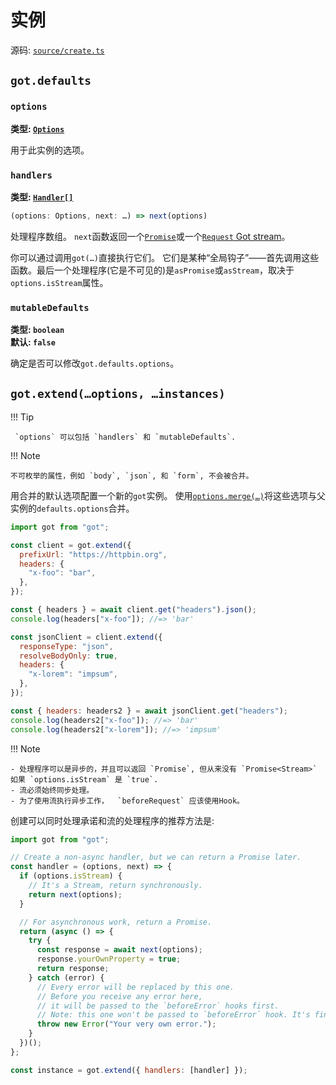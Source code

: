 # 实例

源码: [`source/create.ts`](./source/create.ts)

## `got.defaults`

### `options`

**类型: [`Options`](2-options.md)**

用于此实例的选项。

### `handlers`

**类型: [`Handler[]`](typescript.md#handler)**

```ts
(options: Options, next: …) => next(options)
```

处理程序数组。
`next`函数返回一个[`Promise`](1-promise.md)或一个[`Request` Got stream](3-streams.md)。

你可以通过调用`got(…)`直接执行它们。
它们是某种“全局钩子”——首先调用这些函数。最后一个处理程序(它是不可见的)是`asPromise`或`asStream`，取决于`options.isStream`属性。

### `mutableDefaults`

**类型: `boolean`**  
**默认: `false`**

确定是否可以修改`got.defaults.options`。

## `got.extend(…options, …instances)`

!!! Tip

     `options` 可以包括 `handlers` 和 `mutableDefaults`.

!!! Note

    不可枚举的属性，例如 `body`, `json`, 和 `form`, 不会被合并。

用合并的默认选项配置一个新的`got`实例。
使用[`options.merge(…)`](2-options.md#merge)将这些选项与父实例的`defaults.options`合并。

```js
import got from "got";

const client = got.extend({
  prefixUrl: "https://httpbin.org",
  headers: {
    "x-foo": "bar",
  },
});

const { headers } = await client.get("headers").json();
console.log(headers["x-foo"]); //=> 'bar'

const jsonClient = client.extend({
  responseType: "json",
  resolveBodyOnly: true,
  headers: {
    "x-lorem": "impsum",
  },
});

const { headers: headers2 } = await jsonClient.get("headers");
console.log(headers2["x-foo"]); //=> 'bar'
console.log(headers2["x-lorem"]); //=> 'impsum'
```

!!! Note

    - 处理程序可以是异步的，并且可以返回 `Promise`, 但从来没有 `Promise<Stream>` 如果 `options.isStream` 是 `true`.
    - 流必须始终同步处理。
    - 为了使用流执行异步工作，  `beforeRequest` 应该使用Hook。

创建可以同时处理承诺和流的处理程序的推荐方法是:

```js
import got from "got";

// Create a non-async handler, but we can return a Promise later.
const handler = (options, next) => {
  if (options.isStream) {
    // It's a Stream, return synchronously.
    return next(options);
  }

  // For asynchronous work, return a Promise.
  return (async () => {
    try {
      const response = await next(options);
      response.yourOwnProperty = true;
      return response;
    } catch (error) {
      // Every error will be replaced by this one.
      // Before you receive any error here,
      // it will be passed to the `beforeError` hooks first.
      // Note: this one won't be passed to `beforeError` hook. It's final.
      throw new Error("Your very own error.");
    }
  })();
};

const instance = got.extend({ handlers: [handler] });
```

